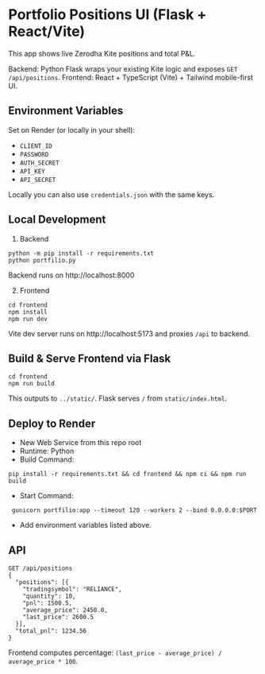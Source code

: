 # Portfolio Positions UI (Flask + React/Vite)

This app shows live Zerodha Kite positions and total P&L.

Backend: Python Flask wraps your existing Kite logic and exposes `GET /api/positions`.
Frontend: React + TypeScript (Vite) + Tailwind mobile-first UI.

## Environment Variables
Set on Render (or locally in your shell):
- `CLIENT_ID`
- `PASSWORD`
- `AUTH_SECRET`
- `API_KEY`
- `API_SECRET`

Locally you can also use `credentials.json` with the same keys.

## Local Development
1. Backend
```
python -m pip install -r requirements.txt
python portfilio.py
```
Backend runs on http://localhost:8000

2. Frontend
```
cd frontend
npm install
npm run dev
```
Vite dev server runs on http://localhost:5173 and proxies `/api` to backend.

## Build & Serve Frontend via Flask
```
cd frontend
npm run build
```
This outputs to `../static/`. Flask serves `/` from `static/index.html`.

## Deploy to Render
- New Web Service from this repo root
- Runtime: Python
- Build Command:
```
pip install -r requirements.txt && cd frontend && npm ci && npm run build
```
- Start Command:
```
 gunicorn portfilio:app --timeout 120 --workers 2 --bind 0.0.0.0:$PORT
```
- Add environment variables listed above.

## API
```
GET /api/positions
{
  "positions": [{
    "tradingsymbol": "RELIANCE",
    "quantity": 10,
    "pnl": 1500.5,
    "average_price": 2450.0,
    "last_price": 2600.5
  }],
  "total_pnl": 1234.56
}
```

Frontend computes percentage: `(last_price - average_price) / average_price * 100`.
